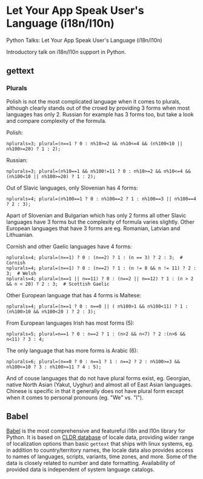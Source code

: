 # Let Your App Speak User's Language (i18n/l10n)

Python Talks: Let Your App Speak User's Language (i18n/l10n)

Introductory talk on i18n/l10n support in Python.

## gettext

### Plurals

Polish is not the most complicated language when it comes to plurals, although clearly stands out of the crowd by providing 3 forms when most languages has only 2. Russian for example has 3 forms too, but take a look and compare complexity of the formula.

Polish:
```
nplurals=3; plural=(n==1 ? 0 : n%10>=2 && n%10<=4 && (n%100<10 || n%100>=20) ? 1 : 2);
```

Russian:
```
nplurals=3; plural=(n%10==1 && n%100!=11 ? 0 : n%10>=2 && n%10<=4 && (n%100<10 || n%100>=20) ? 1 : 2);
```

Out of Slavic languages, only Slovenian has 4 forms:
```
nplurals=4; plural=(n%100==1 ? 0 : n%100==2 ? 1 : n%100==3 || n%100==4 ? 2 : 3);
```

Apart of Slovenian and Bulgarian which has only 2 forms all other Slavic languages have 3 forms but the complexity of formula varies slightly. Other European languages that have 3 forms are eg. Romanian, Latvian and Lithuanian.

Cornish and other Gaelic languages have 4 forms:
```
nplurals=4; plural=(n==1) ? 0 : (n==2) ? 1 : (n == 3) ? 2 : 3;  # Cornish
nplurals=4; plural=(n==1) ? 0 : (n==2) ? 1 : (n != 8 && n != 11) ? 2 : 3;  # Welsh
nplurals=4; plural=(n==1 || n==11) ? 0 : (n==2 || n==12) ? 1 : (n > 2 && n < 20) ? 2 : 3;  # Scottish Gaelic
```

Other European language that has 4 forms is Maltese:
```
nplurals=4; plural=(n==1 ? 0 : n==0 || ( n%100>1 && n%100<11) ? 1 : (n%100>10 && n%100<20 ) ? 2 : 3);
```

From European languages Irish has most forms (5):
```
nplurals=5; plural=n==1 ? 0 : n==2 ? 1 : (n>2 && n<7) ? 2 :(n>6 && n<11) ? 3 : 4;
```

The only language that has more forms is Arabic (6):
```
nplurals=6; plural=(n==0 ? 0 : n==1 ? 1 : n==2 ? 2 : n%100>=3 && n%100<=10 ? 3 : n%100>=11 ? 4 : 5);
```

And of couse languages that do not have plural forms exist, eg. Georgian, native North Asian (Yakut, Uyghur) and almost all of East Asian languages. Chinese is specific in that it generally does not have plural form except when it comes to personal pronouns (eg. "We" vs. "I").

## Babel

[Babel](http://babel.pocoo.org/) is the most comprehensive and featureful i18n and l10n library for Python. It is based on [CLDR database](http://cldr.unicode.org/) of locale data, providing wider range of localization options than basic `gettext` that ships with linux systems, eg. in addition to country/territory names, the locale data also provides access to names of languages, scripts, variants, time zones, and more. Some of the data is closely related to number and date formatting. Availability of provided data is independent of system language catalogs.
